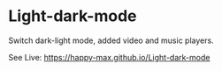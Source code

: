 # Light-dark-mode
Switch dark-light mode, added video and music players. 

See Live: https://happy-max.github.io/Light-dark-mode
